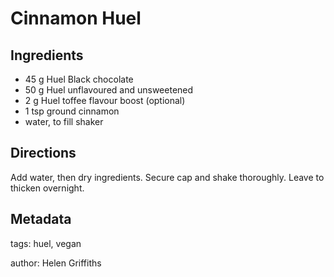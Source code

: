 # Cinnamon Huel

## Ingredients

* 45 g Huel Black chocolate
* 50 g Huel unflavoured and unsweetened
* 2 g Huel toffee flavour boost (optional)
* 1 tsp ground cinnamon
* water, to fill shaker

## Directions

Add water, then dry ingredients.  Secure cap and shake thoroughly.  Leave to thicken overnight.

## Metadata

tags: huel, vegan

author: Helen Griffiths
